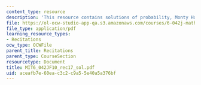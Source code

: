 ```yaml
---
content_type: resource
description: 'This resource contains solutions of probability, Monty Hall problem. '
file: https://ol-ocw-studio-app-qa.s3.amazonaws.com/courses/6-042j-mathematics-for-computer-science-fall-2010/aceafb7e60eac3c2c9a55e40a5a376bf_MIT6_042JF10_rec17_sol.pdf
file_type: application/pdf
learning_resource_types:
- Recitations
ocw_type: OCWFile
parent_title: Recitations
parent_type: CourseSection
resourcetype: Document
title: MIT6_042JF10_rec17_sol.pdf
uid: aceafb7e-60ea-c3c2-c9a5-5e40a5a376bf
---
```

